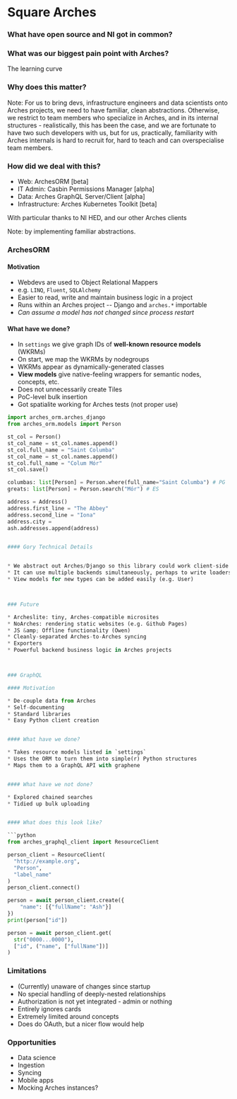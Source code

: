 # Square Arches


### What have open source and NI got in common?


### What was our biggest pain point with Arches?

The learning curve


### Why does this matter?

Note: For us to bring devs, infrastructure engineers and data scientists onto Arches projects, we need to have familiar, clean abstractions. Otherwise, we restrict to team members who specialize in Arches, and in its internal structures - realistically, this has been the case, and we are fortunate to have two such developers with us, but for us, practically, familiarity with Arches internals is hard to recruit for, hard to teach and can overspecialise team members. 


### How did we deal with this?

* Web: ArchesORM [beta]
* IT Admin: Casbin Permissions Manager [alpha]
* Data: Arches GraphQL Server/Client [alpha]
* Infrastructure: Arches Kubernetes Toolkit [beta]

With particular thanks to NI HED, and our other Arches clients

Note: by implementing familiar abstractions.



### ArchesORM

#### Motivation

* Webdevs are used to Object Relational Mappers
* e.g. `LINQ`, `Fluent`, `SQLAlchemy`
* Easier to read, write and maintain business logic in a project
* Runs within an Arches project -- Django and `arches.*` importable
* _Can assume a model has not changed since process restart_


#### What have we done?

* In `settings` we give graph IDs of **well-known resource models** (WKRMs)
* On start, we map the WKRMs by nodegroups
* WKRMs appear as dynamically-generated classes
* **View models** give native-feeling wrappers for semantic nodes, concepts, etc.
* Does not unnecessarily create Tiles
* PoC-level bulk insertion
* Got spatialite working for Arches tests (not proper use)


```python
import arches_orm.arches_django
from arches_orm.models import Person

st_col = Person()
st_col_name = st_col.names.append()
st_col.full_name = "Saint Columba"
st_col_name = st_col.names.append()
st_col.full_name = "Colum Mór"
st_col.save()
```


```python
columbas: list[Person] = Person.where(full_name="Saint Columba") # PG
greats: list[Person] = Person.search("Mór") # ES
```


```python
address = Address()
address.first_line = "The Abbey"
address.second_line = "Iona"
address.city = 
ash.addresses.append(address)


#### Gory Technical Details


* We abstract out Arches/Django so this library could work client-side
* It can use multiple backends simultaneously, perhaps to write loaders or syncing
* View models for new types can be added easily (e.g. User)



### Future

* Archeslite: tiny, Arches-compatible microsites
* NoArches: rendering static websites (e.g. Github Pages)
* JS &amp; Offline functionality (Owen)
* Cleanly-separated Arches-to-Arches syncing
* Exporters
* Powerful backend business logic in Arches projects



### GraphQL

#### Motivation

* De-couple data from Arches
* Self-documenting
* Standard libraries
* Easy Python client creation


#### What have we done?

* Takes resource models listed in `settings`
* Uses the ORM to turn them into simple(r) Python structures
* Maps them to a GraphQL API with graphene


#### What have we not done?

* Explored chained searches
* Tidied up bulk uploading


#### What does this look like?

```python
from arches_graphql_client import ResourceClient

person_client = ResourceClient(
  "http://example.org",
  "Person",
  "label_name"
)
person_client.connect()
```

```python
person = await person_client.create({
    "name": [{"fullName": "Ash"}]
})
print(person["id"])
```

```python
person = await person_client.get(
  str("0000...0000"),
  ["id", ("name", ["fullName"])]
)
```


### Limitations

* (Currently) unaware of changes since startup
* No special handling of deeply-nested relationships
* Authorization is not yet integrated - admin or nothing
* Entirely ignores cards
* Extremely limited around concepts
* Does do OAuth, but a nicer flow would help


### Opportunities

* Data science
* Ingestion
* Syncing
* Mobile apps
* Mocking Arches instances?
